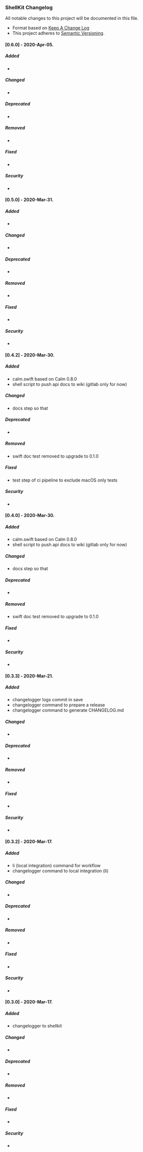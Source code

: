 ### ShellKit Changelog

All notable changes to this project will be documented in this file.

* Format based on [Keep A Change Log](https://keepachangelog.com/en/1.0.0/)
* This project adheres to [Semantic Versioning](http://semver.org/).

#### [0.6.0] - 2020-Apr-05.
##### Added
-

##### Changed
-

##### Deprecated
-

##### Removed
-

##### Fixed
-

##### Security
-

#### [0.5.0] - 2020-Mar-31.
##### Added
-

##### Changed
-

##### Deprecated
-

##### Removed
-

##### Fixed
-

##### Security
-

#### [0.4.2] - 2020-Mar-30.
##### Added
- calm.swift based on Calm 0.8.0
- shell script to push api docs to wiki (gitlab only for now)

##### Changed
- docs step so that

##### Deprecated
-

##### Removed
- swift doc test removed to upgrade to 0.1.0

##### Fixed
- test step of ci pipeline to exclude macOS only tests

##### Security
-

#### [0.4.0] - 2020-Mar-30.
##### Added
- calm.swift based on Calm 0.8.0
- shell script to push api docs to wiki (gitlab only for now)

##### Changed
- docs step so that

##### Deprecated
-

##### Removed
- swift doc test removed to upgrade to 0.1.0

##### Fixed
-

##### Security
-

#### [0.3.3] - 2020-Mar-21.
##### Added
- changelogger logs commit in save
- changelogger command to prepare a release
- changelogger command to generate CHANGELOG.md

##### Changed
-

##### Deprecated
-

##### Removed
-

##### Fixed
-

##### Security
-

#### [0.3.2] - 2020-Mar-17.
##### Added
- li (local integration) command for workflow
- changelogger command to local integration (li)

##### Changed
-

##### Deprecated
-

##### Removed
-

##### Fixed
-

##### Security
-

#### [0.3.0] - 2020-Mar-17.
##### Added
- changelogger to shellkit

##### Changed
-

##### Deprecated
-

##### Removed
-

##### Fixed
-

##### Security
-
